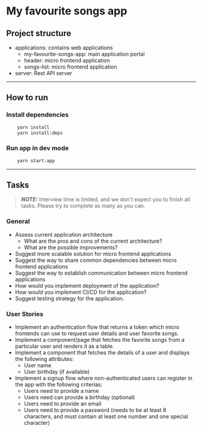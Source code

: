 # My favourite songs app

## Project structure

- applications: contains web applications
  - my-favourite-songs-app: main application portal
  - header: micro frontend application
  - songs-list: micro frontend application
- server: Rest API server

---

## How to run

### Install dependencies

```bash
    yarn install
    yarn install:deps
```

### Run app in dev mode

```bash
    yarn start:app
```

---

## Tasks

> **_NOTE:_** Interview time is limited, and we don't expect you to finish all tasks. Please try to complete as many as you can.

### General

- Assess current application architecture
  - What are the pros and cons of the current architecture?
  - What are the possible improvements?
- Suggest more scalable solution for micro frontend applications
- Suggest the way to share common dependencies between micro frontend applications
- Suggest the way to establish communication between micro frontend applications
- How would you implement deployment of the application?
- How would you implement CI/CD for the application?
- Suggest testing strategy for the application.

### User Stories

- Implement an authentication flow that returns a token which micro frontends can use to request user details and user favorite songs.
- Implement a component/page that fetches the favorite songs from a particular user and renders it as a table.
- Implement a component that fetches the details of a user and displays the following attributes:
  - User name
  - User birthday (if available)
- Implement a signup flow where non-authenticated users can register in the app with the following criterias:
  - Users need to provide a name
  - Users need can provide a birthday (optional)
  - Users need to provide an email
  - Users need to provide a password (needs to be at least 8 characters, and must contain at least one number and one special character)
